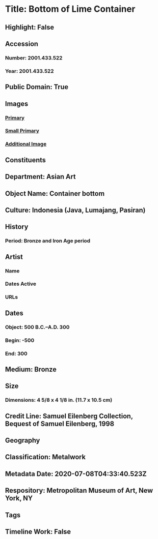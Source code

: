 # Title: Bottom of Lime Container
## Highlight: False
## Accession
### Number: 2001.433.522
### Year: 2001.433.522
## Public Domain: True
## Images
### [Primary](https://images.metmuseum.org/CRDImages/as/original/2001_433_522_O1.jpg)
### [Small Primary](https://images.metmuseum.org/CRDImages/as/web-large/2001_433_522_O1.jpg)
### [Additional Image](https://images.metmuseum.org/CRDImages/as/original/2001_433_522_O2.jpg)
## Constituents
## Department: Asian Art
## Object Name: Container bottom
## Culture: Indonesia (Java, Lumajang, Pasiran)
## History
### Period: Bronze and Iron Age period
## Artist
### Name
### Dates Active
### URLs
## Dates
### Object: 500 B.C.–A.D. 300
### Begin: -500
### End: 300
## Medium: Bronze
## Size
### Dimensions: 4 5/8 x 4 1/8 in. (11.7 x 10.5 cm)
## Credit Line: Samuel Eilenberg Collection, Bequest of Samuel Eilenberg, 1998
## Geography
## Classification: Metalwork
## Metadata Date: 2020-07-08T04:33:40.523Z
## Respository: Metropolitan Museum of Art, New York, NY
## Tags
## Timeline Work: False